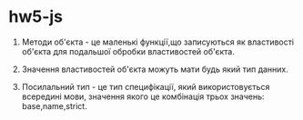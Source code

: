 # hw5-js


 1. Методи об'єкта - це маленькі функції,що записуються як властивості об'єкта для подальшої обробки властивостей об'єкта.


2. Значення властивостей об'єкта можуть мати будь який тип данних.

3. Посилальний тип - це тип специфікації, який використовується всередині мови, значення якого це комбінація трьох значень: base,name,strict.
